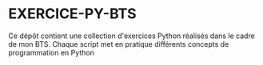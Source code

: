 # EXERCICE-PY-BTS
Ce dépôt contient une collection d'exercices Python réalisés dans le cadre de mon BTS. Chaque script met en pratique différents concepts de programmation en Python
